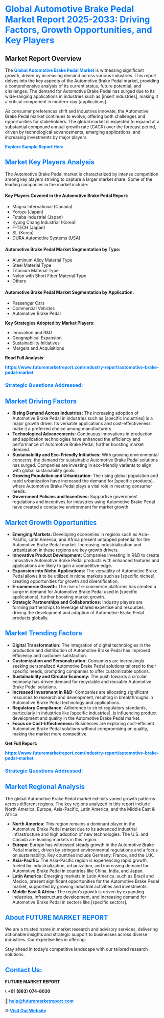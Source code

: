 <h1 style="color: #007BFF;">Global Automotive Brake Pedal Market Report 2025-2033: Driving Factors, Growth Opportunities, and Key Players</h1>

<section id="overview">
<h2>Market Report Overview</h2>
<p>The <a href="https://www.futuremarketreport.com/industry-report/automotive-brake-pedal-market" style="color: #007BFF; text-decoration: none;"><strong>Global Automotive Brake Pedal Market</strong></a> is witnessing significant growth, driven by increasing demand across various industries. This report delves into the key aspects of the Automotive Brake Pedal market, providing a comprehensive analysis of its current status, future potential, and challenges. The demand for Automotive Brake Pedal has surged due to its wide-ranging applications in industries such as [insert industries], making it a critical component in modern-day [applications].</p>
<p>As consumer preferences shift and industries innovate, the Automotive Brake Pedal market continues to evolve, offering both challenges and opportunities for stakeholders. The global market is expected to expand at a substantial compound annual growth rate (CAGR) over the forecast period, driven by technological advancements, emerging applications, and increasing investments by major players.</p>
</section>

<section id="overview">
<p><a href="https://www.futuremarketreport.com/request-sample/reportId=125986" style="color: #007BFF; text-decoration: none;"><strong>Explore Sample Report Here</strong></a></p>
</section>

<section id="key-players">
<h2 style="color: #007BFF;">Market Key Players Analysis</h2>
<p>The Automotive Brake Pedal market is characterized by intense competition among key players striving to capture a larger market share. Some of the leading companies in the market include:</p>
<h4>Key Players Covered in the Automotive Brake Pedal Report:</h4>
<ul><li>Magna International (Canada)</li><li>Yorozu (Japan)</li><li>Futaba Industrial (Japan)</li><li>Kyung Chang Industrial (Korea)</li><li>F-TECH (Japan)</li><li>SL (Korea)</li><li>DURA Automotive Systems (USA)</li></ul>
<h4>Automotive Brake Pedal Market Segmentation by Type:</h4>
<ul><li>Aluminum Alloy Material Type</li><li>Steel Material Type</li><li>Titanium Material Type</li><li>Nylon with Short Fiber Material Type</li><li>Others</li></ul>

<h4>Automotive Brake Pedal Market Segmentation by Application:</h4>
<ul><li>Passenger Cars</li><li>Commercial Vehicles</li><li>Automotive Brake Pedal</li></ul>
<p><strong>Key Strategies Adopted by Market Players:</strong></p>
<ul>
<li>Innovation and R&D</li>
<li>Geographical Expansion</li>
<li>Sustainability Initiatives</li>
<li>Mergers and Acquisitions</li>
</ul>
</section>

<section>
<p><strong>Read Full Analysis: </strong></p><a href="https://www.futuremarketreport.com/industry-report/automotive-brake-pedal-market" style="color: #007BFF; text-decoration: none;"><strong>https://www.futuremarketreport.com/industry-report/automotive-brake-pedal-market</strong></a>
<h3 style="color: #007BFF;">Strategic Questions Addressed:</h3>
</section>

<section id="driving-factors">
<h2 style="color: #007BFF;">Market Driving Factors</h2>
<ul>
<li><strong>Rising Demand Across Industries:</strong> The increasing adoption of Automotive Brake Pedal in industries such as [specific industries] is a major growth driver. Its versatile applications and cost-effectiveness make it a preferred choice among manufacturers.</li>
<li><strong>Technological Advancements:</strong> Continuous innovations in production and application technologies have enhanced the efficiency and performance of Automotive Brake Pedal, further boosting market demand.</li>
<li><strong>Sustainability and Eco-Friendly Initiatives:</strong> With growing environmental concerns, the demand for sustainable Automotive Brake Pedal solutions has surged. Companies are investing in eco-friendly variants to align with global sustainability goals.</li>
<li><strong>Growing Population and Urbanization:</strong> The rising global population and rapid urbanization have increased the demand for [specific products], where Automotive Brake Pedal plays a vital role in meeting consumer needs.</li>
<li><strong>Government Policies and Incentives:</strong> Supportive government regulations and incentives for industries using Automotive Brake Pedal have created a conducive environment for market growth.</li>
</ul>
</section>

<section id="growth-opportunities">
<h2 style="color: #007BFF;">Market Growth Opportunities</h2>
<ul>
<li><strong>Emerging Markets:</strong> Developing economies in regions such as Asia-Pacific, Latin America, and Africa present untapped potential for the Automotive Brake Pedal market. Increasing industrialization and urbanization in these regions are key growth drivers.</li>
<li><strong>Innovative Product Development:</strong> Companies investing in R&D to create innovative Automotive Brake Pedal products with enhanced features and applications are likely to gain a competitive edge.</li>
<li><strong>Expansion into Niche Applications:</strong> The versatility of Automotive Brake Pedal allows it to be utilized in niche markets such as [specific niches], creating opportunities for growth and diversification.</li>
<li><strong>E-commerce Growth:</strong> The rise of e-commerce platforms has created a surge in demand for Automotive Brake Pedal used in [specific applications], further boosting market growth.</li>
<li><strong>Strategic Partnerships and Collaborations:</strong> Industry players are forming partnerships to leverage shared expertise and resources, driving the development and adoption of Automotive Brake Pedal products globally.</li>
</ul>
</section>

<section id="trending-factors">
<h2 style="color: #007BFF;">Market Trending Factors</h2>
<ul>
<li><strong>Digital Transformation:</strong> The integration of digital technologies in the production and distribution of Automotive Brake Pedal has improved efficiency and customer satisfaction.</li>
<li><strong>Customization and Personalization:</strong> Consumers are increasingly seeking personalized Automotive Brake Pedal solutions tailored to their specific needs, prompting companies to offer customizable options.</li>
<li><strong>Sustainability and Circular Economy:</strong> The push towards a circular economy has driven demand for recyclable and reusable Automotive Brake Pedal solutions.</li>
<li><strong>Increased Investment in R&D:</strong> Companies are allocating significant resources to research and development, resulting in breakthroughs in Automotive Brake Pedal technology and applications.</li>
<li><strong>Regulatory Compliance:</strong> Adherence to strict regulatory standards, particularly in industries like [specific industries], is influencing product development and quality in the Automotive Brake Pedal market.</li>
<li><strong>Focus on Cost-Effectiveness:</strong> Businesses are exploring cost-efficient Automotive Brake Pedal solutions without compromising on quality, making the market more competitive.</li>
</ul>
</section>

<section>
<p><strong>Get Full Report: </strong></p><a href="https://www.futuremarketreport.com/industry-report/automotive-brake-pedal-market" style="color: #007BFF; text-decoration: none;"><strong>https://www.futuremarketreport.com/industry-report/automotive-brake-pedal-market</strong></a>
<h3 style="color: #007BFF;">Strategic Questions Addressed:</h3>
</section>


<section id="regional-analysis">
<h2 style="color: #007BFF;">Market Regional Analysis</h2>
<p>The global Automotive Brake Pedal market exhibits varied growth patterns across different regions. The key regions analyzed in this report include North America, Europe, Asia-Pacific, Latin America, and the Middle East & Africa:</p>
<ul>
<li><strong>North America:</strong> This region remains a dominant player in the Automotive Brake Pedal market due to its advanced industrial infrastructure and high adoption of new technologies. The U.S. and Canada are leading markets in this region.</li>
<li><strong>Europe:</strong> Europe has witnessed steady growth in the Automotive Brake Pedal market, driven by stringent environmental regulations and a focus on sustainability. Key countries include Germany, France, and the U.K.</li>
<li><strong>Asia-Pacific:</strong> The Asia-Pacific region is experiencing rapid growth, fueled by industrialization, urbanization, and increasing demand for Automotive Brake Pedal in countries like China, India, and Japan.</li>
<li><strong>Latin America:</strong> Emerging markets in Latin America, such as Brazil and Mexico, present significant opportunities for the Automotive Brake Pedal market, supported by growing industrial activities and investments.</li>
<li><strong>Middle East & Africa:</strong> The region’s growth is driven by expanding industries, infrastructure development, and increasing demand for Automotive Brake Pedal in sectors like [specific sectors].</li>
</ul>
</section>

<footer>
<h2 style="color: #007BFF;">About FUTURE MARKET REPORT</h2>
<p>We are a trusted name in market research and advisory services, delivering actionable insights and strategic support to businesses across diverse industries. Our expertise lies in offering:</p>

<p>Stay ahead in today’s competitive landscape with our tailored research solutions.</p>

<h2 style="color: #007BFF;">Contact Us:</h2>
<p><strong>FUTURE MARKET REPORT</strong></p>
<p>📞 <strong>+91 (883) 074-8030</strong></p>
<p>📧 <strong><a href="mailto:help@futuremarketreport.com" style="color: #007BFF;">help@futuremarketreport.com</a></strong></p>
<p>🌐 <strong><a href="https://www.futuremarketreport.com/" style="color: #007BFF;">Visit Our Website</a></strong></p>
</footer>